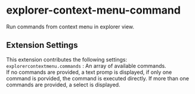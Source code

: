 # explorer-context-menu-command

Run commands from context menu in explorer view.

## Extension Settings

This extension contributes the following settings:  
`explorercontextmenu.commands` : An array of available commands.  
If no commands are provided, a text promp is displayed, if only one command is porvided, the command is executed directly.
If more than one commands are provided, a select is displayed.
